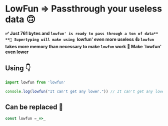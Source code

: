 # LowFun => Passthrough your useless data 🙃


**✅ Just 761 bytes and `lowfun' is ready to pass through a ton of data**
**💠 Supertyping will make using `lowfun' even more useless**
**👍 `lowfun` takes more memory than necessary to make `lowfun` work**
**🔽 Make `lowfun' even lower**

## Using 👇

```js
import lowfun from 'lowfun'

console.log(lowfun("It can't get any lower.")) // It can't get any lower.
```

## Can be replaced 🔁

```js
const lowfun =_=>_
```